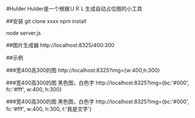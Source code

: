 #Hulder
Hulder是一个根据ＵＲＬ生成自动占位图的小工具

##安装
git clone xxxx
npm install

node server.js

##图片生成器
http://localhost:8325/400:300

##示例

###宽400高300的图
http://localhost:8325?img={w:400,h:300}

###宽400高300的图 黑色图，白色字
http://localhost:8325?img={bc:'#000', fc:'#fff', w:400, h:300}

###宽400高300的图 黑色图，白色字
http://localhost:8325?img={bc:'#000', fc:'#fff', w:400, h:300, t:'我是文字'}
